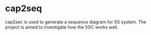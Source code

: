 # cap2seq
cap2sec is used to generate a sequence diagram for 5G system. The project is aimed to investigate how the 5GC works well.
